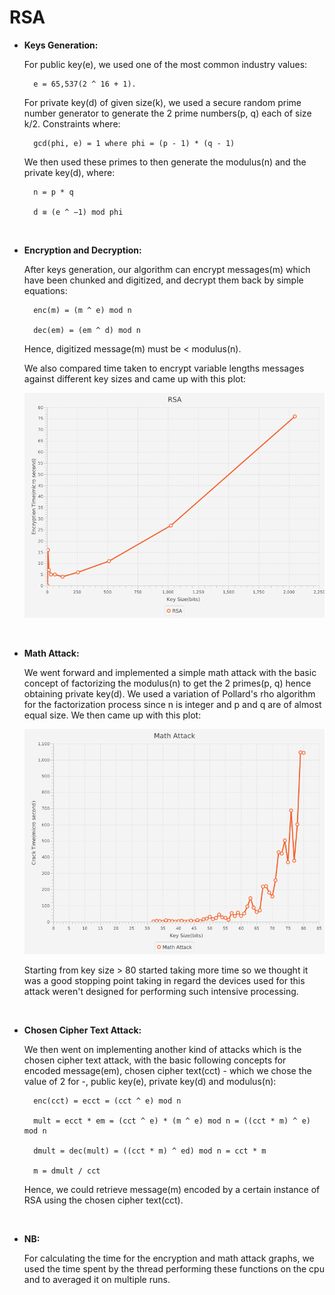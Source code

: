 # RSA

- **Keys Generation:**

    For public key(e), we used one of the most common industry values:

        e = 65,537(2 ^ 16 + 1).

    For private key(d) of given size(k), we used a secure random prime number generator to generate the 2 prime numbers(p, q) each of size k/2. Constraints where:

        gcd(phi, e) = 1 where phi = (p - 1) * (q - 1)

    We then used these primes to then generate the modulus(n) and the private key(d), where:

        n = p * q

        d ≡ (e ^ −1) mod phi

&nbsp;

- **Encryption and Decryption:**

    After keys generation, our algorithm can encrypt messages(m) which have been chunked and digitized, and decrypt them back by simple equations:

        enc(m) = (m ^ e) mod n

        dec(em) = (em ^ d) mod n

    Hence, digitized message(m) must be < modulus(n).

    We also compared time taken to encrypt variable lengths messages against different key sizes and came up with this plot:

    ![EncryptionTime](Encryption.png)

&nbsp;

- **Math Attack:**

    We went forward and implemented a simple math attack with the basic concept of factorizing the modulus(n) to get the 2 primes(p, q) hence obtaining private key(d). We used a variation of Pollard's rho algorithm for the factorization process since n is integer and p and q are of almost equal size. We then came up with this plot:

    ![MathAttackTime](MathAttack.png)

    Starting from key size > 80 started taking more time so we thought it was a good stopping point taking in regard the devices used for this attack weren't designed for performing such intensive processing.

&nbsp;

- **Chosen Cipher Text Attack:**

    We then went on implementing another kind of attacks which is the chosen cipher text attack, with the basic following concepts for encoded message(em), chosen cipher text(cct) - which we chose the value of 2 for -, public key(e), private key(d) and modulus(n):

        enc(cct) = ecct = (cct ^ e) mod n

        mult = ecct * em = (cct ^ e) * (m ^ e) mod n = ((cct * m) ^ e) mod n

        dmult = dec(mult) = ((cct * m) ^ ed) mod n = cct * m

        m = dmult / cct

    Hence, we could retrieve message(m) encoded by a certain instance of RSA using the chosen cipher text(cct).

&nbsp;

- **NB:**

    For calculating the time for the encryption and math attack graphs, we used the time spent by the thread performing these functions on the cpu and to averaged it on multiple runs.